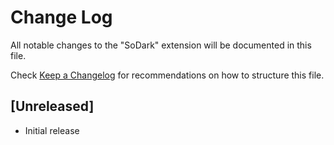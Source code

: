 # Change Log

All notable changes to the "SoDark" extension will be documented in this file.

Check [Keep a Changelog](http://keepachangelog.com/) for recommendations on how to structure this file.

## [Unreleased]

- Initial release
